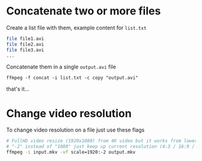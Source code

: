 # Concatenate two or more files
Create a list file with them, example content for `list.txt`
```sh
file file1.avi
file file2.avi
file file3.avi
...
```
Concatenate them in a single `output.avi` file
```
ffmpeg -f concat -i list.txt -c copy "output.avi"
```
that's it...

# Change video resolution
To change video resolution on a file just use these flags
```sh
# FullHD video resize (1920x1080) from 4K video but it works from lower resolutions too
# "-2" instead of "1080" just keep up current resolution (4:3 / 16:9 / 16:10 / ...) by using just one dimension
ffmpeg -i input.mkv -vf scale=1920:-2 output.mkv
```
